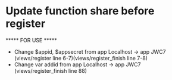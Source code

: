 # Update function share before register

***** FOR USE *****
- Change $appid, $appsecret from app Localhost -> app JWC7 (views/register line 6-7)(views/register_finish line 7-8)
- Change var addid from app Localhost -> app JWC7 (views/register_finish line 88)
